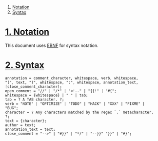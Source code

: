 1. [Notation](notation)
2. [Syntax](syntax)

# [1. Notation](#notation)

This document uses [EBNF](https://en.wikipedia.org/wiki/Extended_Backus%E2%80%93Naur_form) for syntax notation.

# [2. Syntax](#syntax)

```EBNF
annotation = comment_character, whitespace, verb, whitespace,
"(", text, ")", whitespace, ":", whitespace, annotation_text, [close_comment_character];
open_comment = "//" | "/*" | "<!--" | "{{!" | "#{";
whitespace = {whitespace} | " " | tab;
tab = ? A TAB character. ?;
verb = "NOTE" | "OPTIMIZE" | "TODO" | "HACK" | "XXX" | "FIXME" | "BUG";
character = ? Any characters matched by the regex `.` metacharacter. ?;
text = {character};
author = text;
annotation_text = text;
close_comment = "-->" | "#}}" | "*/" | "--}}" "}}" | "#}";
```
